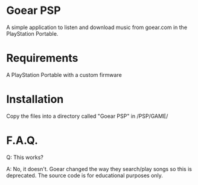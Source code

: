 Goear PSP
=========

A simple application to listen and download music from goear.com in the PlayStation Portable.


Requirements
============

A PlayStation Portable with a custom firmware



Installation
============

Copy the files into a directory called "Goear PSP" in /PSP/GAME/



F.A.Q.
======

Q: This works?

A: No, it doesn't. Goear changed the way they search/play songs so this is deprecated. The source code is for educational purposes only.
